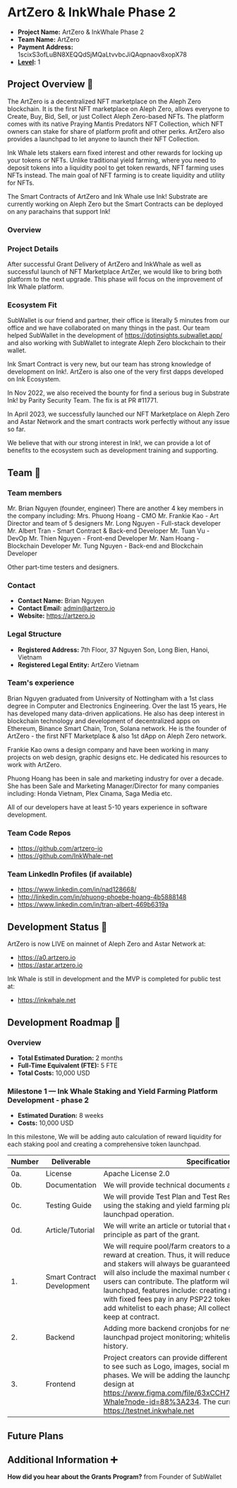 # ArtZero & InkWhale Phase 2

- **Project Name:** ArtZero & InkWhale Phase 2
- **Team Name:** ArtZero
- **Payment Address:** 1scixS3ofLuBN8XEQQdSjMQaLtvvbcJiQAqpnaov8xopX78
- **[Level](https://github.com/w3f/Grants-Program/tree/master#level_slider-levels):** 1

## Project Overview :page_facing_up:

The ArtZero is a decentralized NFT marketplace on the Aleph Zero blockchain. It is the first NFT marketplace on Aleph Zero, allows everyone to Create, Buy, Bid, Sell, or just Collect Aleph Zero-based NFTs. The platform comes with its native Praying Mantis Predators NFT Collection, which NFT owners can stake for share of platform profit and other perks. ArtZero also provides a launchpad to let anyone to launch their NFT Collection.

Ink Whale lets stakers earn fixed interest and other rewards for locking up your tokens or NFTs. Unlike traditional yield farming, where you need to deposit tokens into a liquidity pool to get token rewards, NFT farming uses NFTs instead. The main goal of NFT farming is to create liquidity and utility for NFTs.

The Smart Contracts of ArtZero and Ink Whale use Ink! Substrate are currently working on Aleph Zero but the Smart Contracts can be deployed on any parachains that support Ink!

### Overview

### Project Details

After successful Grant Delivery of ArtZero and InkWhale as well as successful launch of NFT Marketplace ArtZer, we would like to bring both platform to the next upgrade. This phase will focus on the improvement of Ink Whale platform.

### Ecosystem Fit

SubWallet is our friend and partner, their office is literally 5 minutes from our office and we have collaborated on many things in the past. Our team helped SubWallet in the development of https://dotinsights.subwallet.app/ and also working with SubWallet to integrate Aleph Zero blockchain to their wallet.

Ink Smart Contract is very new, but our team has strong knowledge of development on Ink!. ArtZero is also one of the very first dapps developed on Ink Ecosystem.

In Nov 2022, we also received the bounty for find a serious bug in Substrate Ink! by Parity Security Team. The fix is at PR #11771.

In April 2023, we successfully launched our NFT Marketplace on Aleph Zero and Astar Network and the smart contracts work perfectly without any issue so far.

We believe that with our strong interest in Ink!, we can provide a lot of benefits to the ecosystem such as development training and supporting.

## Team :busts_in_silhouette:

### Team members

Mr. Brian Nguyen (founder, engineer)
There are another 4 key members in the company including:
Mrs. Phuong Hoang - CMO
Mr. Frankie Kao - Art Director and team of 5 designers
Mr. Long Nguyen - Full-stack developer
Mr. Albert Tran - Smart Contract & Back-end Developer
Mr. Tuan Vu - DevOp
Mr. Thien Nguyen - Front-end Developer
Mr. Nam Hoang - Blockchain Developer
Mr. Tung Nguyen - Back-end and Blockchain Developer

Other part-time testers and designers.

### Contact

- **Contact Name:** Brian Nguyen
- **Contact Email:** admin@artzero.io
- **Website:** https://artzero.io

### Legal Structure

- **Registered Address:** 7th Floor, 37 Nguyen Son, Long Bien, Hanoi, Vietnam
- **Registered Legal Entity:** ArtZero Vietnam

### Team's experience

Brian Nguyen graduated from University of Nottingham with a 1st class degree in Computer and Electronics Engineering. Over the last 15 years, He has developed many data-driven applications. He also has deep interest in blockchain technology and development of decentralized apps on Ethereum, Binance Smart Chain, Tron, Solana
network. He is the founder of ArtZero - the first NFT Marketplace & also 1st dApp on Aleph Zero network.

Frankie Kao owns a design company and have been working in many projects on web design, graphic designs etc. He dedicated his resources to work with ArtZero.

Phuong Hoang has been in sale and marketing industry for over a decade. She has been Sale and Marketing Manager/Director for many companies including: Honda Vietnam, Plex Cinama, Saga Media etc.

All of our developers have at least 5-10 years experience in software development.

### Team Code Repos

- https://github.com/artzero-io
- https://github.com/InkWhale-net

### Team LinkedIn Profiles (if available)

- https://www.linkedin.com/in/nad128668/
- http://linkedin.com/in/phuong-phoebe-hoang-4b5888148
- https://www.linkedin.com/in/tran-albert-469b6319a

## Development Status :open_book:

ArtZero is now LIVE on mainnet of Aleph Zero and Astar Network at:

- https://a0.artzero.io
- https://astar.artzero.io

Ink Whale is still in development and the MVP is completed for public test at:
- https://inkwhale.net


## Development Roadmap :nut_and_bolt:


### Overview

- **Total Estimated Duration:** 2 months
- **Full-Time Equivalent (FTE):**  5 FTE
- **Total Costs:** 10,000 USD

### Milestone 1  — Ink Whale Staking and Yield Farming Platform Development - phase 2
* **Estimated Duration:** 8 weeks
* **Costs:** 10,000 USD

In this milestone, We will be adding auto calculation of reward liquidity for each staking pool and creating a comprehensive token launchpad.

| Number | Deliverable | Specification |
| ------------- | ------------- | ------------- |
| 0a.    | License            | Apache License 2.0                                           |
| 0b.    | Documentation      | We will provide technical documents and user guides |
| 0c.    | Testing Guide      | We will provide Test Plan and Test Results for operating and using the staking and yield farming platform as well as launchpad operation. |
| 0d.    | Article/Tutorial   | We will write an article or tutorial that explains the work principle as part of the grant. |
| 1. | Smart Contract Development | We will require pool/farm creators to add liquidity to pay for reward at creation. Thus, it will reduce the adding liquidity step and stakers will always be guaranteed for rewards. The pool will also include the maximal number of staking amount that users can contribute. The platform will also contain a token launchpad, features include: creating new launchpad project with fixed fees pay in any PSP22 token; add sale phase and add whitelist to each phase; All collected fees can be burnt or keep at contract. |
| 2. | Backend | Adding more backend cronjobs for new features including: launchpad project monitoring; whitelist monitoring; minting history. |
| 3. | Frontend | Project creators can provide different information for the public to see such as Logo, images, social media, roadmap, team, sale phases. We will be adding the launchpad design into Figma design at https://www.figma.com/file/63xCCH71Oa8AfJpkK1wCO3/Ink-Whale?node-id=88%3A234. The current demo can be seen at https://testnet.inkwhale.net |


## Future Plans


## Additional Information :heavy_plus_sign:

**How did you hear about the Grants Program?** from Founder of SubWallet
